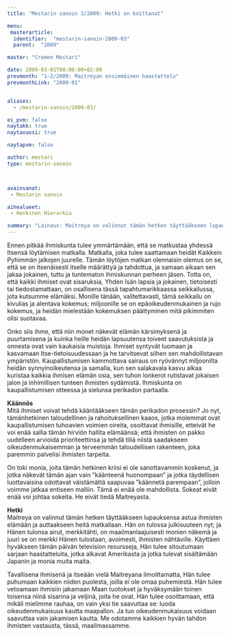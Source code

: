 ```yaml
---
title: "Mestarin sanoin 3/2009: Hetki on koittanut"

menu:
 masterarticle:
  identifier:  "mestarin-sanoin-2009-03"
  parent:  "2009"

master: "Cremen Mestari"

date: 2009-03-01T00:00:00+02:00
prevmonth: "1–2/2009: Maitreyan ensimmäinen haastattelu"
prevmonthLink: "2009-01"


aliases:
  - /mestarin-sanoin/2009-03/

ei_pvm: false
naytakk: true
naytavuosi: true

naytapvm: false

author: mestari
type: mestarin-sanoin



avainsanat:
 - Mestarin sanoin

aihealueet:
 - Henkinen Hierarkia

summary: "Lainaus: Maitreya on valinnut tämän hetken täyttääkseen lupauksensa astua ihmisten elämään ja auttaakseen heitä matkallaan. Hän on tulossa julkisuuteen nyt; ja Hänen tulonsa airut, merkkitähti, on maailmanlaajuisesti monien näkemä ja juuri se on merkki Hänen tulostaan, avoimesti, ihmisten nähtäville."
---
```

<p>Ennen pitkää ihmiskunta tulee ymmärtämään, että se matkustaa yhdessä Itsensä löytämisen matkalla. Matkalla, joka tulee saattamaan heidät Kaikkein Pyhimmän jalkojen juurelle. Tämän löytöjen matkan olennaisin olemus on se, että se on itsenäisesti itselle määrättyä ja tahdottua, ja samaan aikaan sen jakaa jokainen, tuttu ja tuntematon ihmiskunnan perheen jäsen. Totta on, että kaikki ihmiset ovat sisaruksia, Yhden Isän lapsia ja jokainen, tietoisesti tai tiedostamattaan, on osallisena tässä tapahtumarikkaassa seikkailussa, jota kutsumme elämäksi. Monille tänään, valitettavasti, tämä seikkailu on kivulias ja alentava kokemus; miljoonille se on epäoikeudenmukainen ja rujo kokemus, ja heidän mielestään kokemuksen päättyminen mitä pikimmiten olisi suotavaa.</p>
<p>Onko siis ihme, että niin monet näkevät elämän kärsimyksenä ja puurtamisena ja kuinka heille heidän lapsuutensa toiveet saavutuksista ja onnesta ovat vain kaukaisia muistoja. Ihmiset syntyvät luomaan ja kasvamaan Itse-tietoisuudessaan ja he tarvitsevat siihen sen mahdollistavan ympäristön. Kaupallistumisen kammottava sairaus on ryövännyt miljoonilta heidän synnyinoikeutensa ja samalla, kun sen salakavala kasvu alkaa kuristaa kaikkia ihmisen elämän osia, sen tuhon lonkerot rutistavat jokaisen jalon ja inhimillisen tunteen ihmisten sydämistä. Ihmiskunta on kaupallistumisen otteessa ja sielunsa perikadon partaalla.</p>
<p><strong>Käännös</strong><br />
Mitä ihmiset voivat tehdä kääntääkseen tämän perikadon prosessin? Jo nyt, tämänhetkinen taloudellinen ja rahoituksellinen kaaos, jotka molemmat ovat kaupallistumisen tuhoavien voimien oireita, osoittavat ihmisille, etteivät he voi enää sallia tämän hirviön hallita elämäänsä; että ihmisten on pakko uudelleen arvioida prioriteettinsa ja tehdä tiliä niistä saadakseen oikeudenmukaisemman ja terveemmän taloudellisen rakenteen, joka paremmin palvelisi ihmisten tarpeita.</p>
<p>On toki monia, joita tämän hetkinen kriisi ei ole sanottavammin koskenut, ja jotka näkevät tämän ajan vain ”käänteenä huonompaan” ja jotka täydellisen luottavaisina odottavat väistämättä saapuvaa ”käännetä parempaan”, jolloin voimme jatkaa entiseen malliin. Tämä ei enää ole mahdollista. Sokeat eivät enää voi johtaa sokeita. He eivät tiedä Maitreyasta.</p>
<p><strong>Hetki</strong><br />
Maitreya on valinnut tämän hetken täyttääkseen lupauksensa astua ihmisten elämään ja auttaakseen heitä matkallaan. Hän on tulossa julkisuuteen nyt; ja Hänen tulonsa airut, merkkitähti, on maailmanlaajuisesti monien näkemä ja juuri se on merkki Hänen tulostaan, avoimesti, ihmisten nähtäville. Käyttäen hyväkseen tämän päivän television resursseja, Hän tulee sitoutumaan sarjaan haastatteluita, jotka alkavat Amerikasta ja jotka tulevat sisältämään Japanin ja monia muita maita.</p>
<p>Tavallisena ihmisenä ja itseään vielä Maitreyana ilmoittamatta, Hän tulee puhumaan kaikkien niiden puolesta, joilla ei ole omaa puhemiestä. Hän tulee vetoamaan ihmisiin jakamaan Maan tuotokset ja hyväksymään toinen toisensa niinä sisarina ja veljinä, joita he ovat. Hän tulee osoittamaan, että mikäli mielimme rauhaa, on vain yksi tie saavuttaa se: luoda oikeudenmukaisuus kautta maapallon. Ja tuo oikeudenmukaisuus voidaan saavuttaa vain jakamisen kautta. Me odotamme kaikkien hyvän tahdon ihmisten vastausta, tässä, maailmassamme.</p>